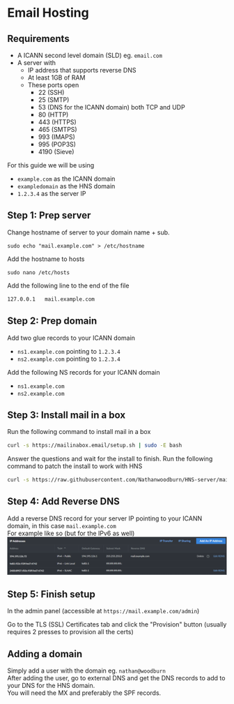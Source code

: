 # Email Hosting

## Requirements
- A ICANN second level domain (SLD) eg. `email.com`
- A server with
    - IP address that supports reverse DNS
    - At least 1GB of RAM
    - These ports open
      - 22 (SSH)
      - 25 (SMTP)
      - 53 (DNS for the ICANN domain) both TCP and UDP
      - 80 (HTTP)
      - 443 (HTTPS)
      - 465 (SMTPS)
      - 993 (IMAPS)
      - 995 (POP3S)
      - 4190 (Sieve)



For this guide we will be using
- `example.com` as the ICANN domain
- `exampledomain` as the HNS domain
- `1.2.3.4` as the server IP


## Step 1: Prep server
Change hostname of server to your domain name + sub.
```
sudo echo "mail.example.com" > /etc/hostname
```

Add the hostname to hosts
```
sudo nano /etc/hosts
```
Add the following line to the end of the file
```bash
127.0.0.1   mail.example.com
```

## Step 2: Prep domain
Add two glue records to your ICANN domain
- `ns1.example.com` pointing to `1.2.3.4`
- `ns2.example.com` pointing to `1.2.3.4`
  
Add the following NS records for your ICANN domain
- `ns1.example.com`
- `ns2.example.com`

## Step 3: Install mail in a box
Run the following command to install mail in a box
```bash
curl -s https://mailinabox.email/setup.sh | sudo -E bash
```

Answer the questions and wait for the install to finish.
Run the following command to patch the install to work with HNS

```bash
curl -s https://raw.githubusercontent.com/Nathanwoodburn/HNS-server/main/email/mailinabox.sh | sudo -E bash
```

## Step 4: Add Reverse DNS
Add a reverse DNS record for your server IP pointing to your ICANN domain, in this case `mail.example.com`  
For example like so (but for the IPv6 as well)  
![RDNS Setup for linode](rdns_linode.png)

## Step 5: Finish setup
In the admin panel (accessible at `https://mail.example.com/admin`)

Go to the TLS (SSL) Certificates tab and click the "Provision" button (usually requires 2 presses to provision all the certs)

## Adding a domain
Simply add a user with the domain eg. `nathan@woodburn`  
After adding the user, go to external DNS and get the DNS records to add to your DNS for the HNS domain.  
You will need the MX and preferably the SPF records.
